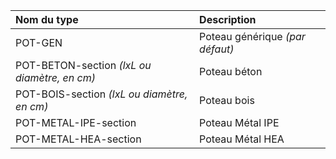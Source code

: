 **Nom du type**|**Description**
:--- | :---
POT-GEN|Poteau générique _(par défaut)_
POT-BETON-section _(lxL ou diamètre, en cm)_|Poteau béton
POT-BOIS-section _(lxL ou diamètre, en cm)_|Poteau bois
POT-METAL-IPE-section|Poteau Métal IPE
POT-METAL-HEA-section|Poteau Métal HEA